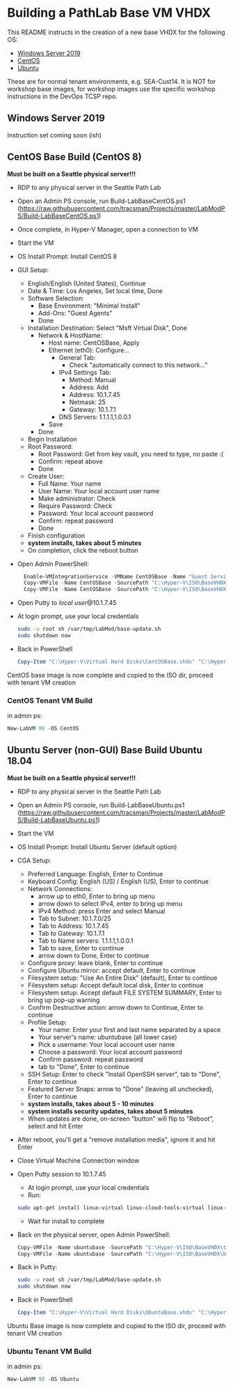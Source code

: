 # Building a PathLab Base VM VHDX

This README instructs in the creation of a new base VHDX for the following OS:

* [Windows Server 2019](#windows-server-2019)
* [CentOS](#centos-base-build-centos-8)
* [Ubuntu](#ubuntu-server-non-gui-base-build-ubuntu-1804)

These are for normal tenant environments, e.g. SEA-Cust14. It is NOT for workshop base images, for workshop images use the specific workshop instructions in the DevOps TCSP repo.

## Windows Server 2019

Instruction set coming soon (ish)

## CentOS Base Build (CentOS 8)

 **Must be built on a Seattle physical server!!!**

* RDP to any physical server in the Seattle Path Lab
* Open an Admin PS console, run Build-LabBaseCentOS.ps1 (<https://raw.githubusercontent.com/tracsman/Projects/master/LabModPS/Build-LabBaseCentOS.ps1>)
* Once complete, in Hyper-V Manager, open a connection to VM
* Start the VM
* OS Install Prompt: Install CentOS 8
* GUI Setup:
  * English/English (United States), Continue
  * Date & Time: Los Angeles, Set local time, Done
  * Software Selection:
    * Base Environment: "Minimal Install"
    * Add-Ons: "Guest Agents"
    * Done
  * Installation Destination: Select "Msft Virtual Disk", Done
    * Network & HostName:
      * Host name: CentOSBase, Apply
      * Ethernet (eth0): Configure...
        * General Tab:
          * Check "automatically connect to this network..."
        * IPv4 Settings Tab:
          * Method: Manual
          * Address: Add
          * Address: 10.1.7.45
          * Netmask: 25
          * Gateway: 10.1.7.1
        * DNS Servers: 1.1.1.1,1.0.0.1
      * Save
    * Done
  * Begin Installation
  * Root Password:
    * Root Password: Get from key vault, you need to type, no paste :(
    * Confirm: repeat above
    * Done
  * Create User:
    * Full Name: Your name
    * User Name: Your local account user name
    * Make administrator: Check
    * Require Password: Check
    * Password: Your local account password
    * Confirm: repeat password
    * Done
  * Finish configuration
  * **system installs, takes about 5 minutes**
  * On completion, click the reboot button
* Open Admin PowerShell:

  ````PowerShell
    Enable-VMIntegrationService -VMName CentOSBase -Name "Guest Service Interface"
    Copy-VMFile -Name CentOSBase -SourcePath "C:\Hyper-V\ISO\BaseVHDX\tenant-shell.sh" -DestinationPath '/var/tmp/LabMod/' -FileSource Host -CreateFullPath -Force
    Copy-VMFile -Name CentOSBase -SourcePath "C:\Hyper-V\ISO\BaseVHDX\base-update.sh" -DestinationPath '/var/tmp/LabMod/' -FileSource Host -CreateFullPath -Force
  ````

* Open Putty to *local user*@10.1.7.45
* At login prompt, use your local credentials

    ````bash
    sudo -u root sh /var/tmp/LabMod/base-update.sh
    sudo shutdown now
    ````

* Back in PowerShell

    ````PowerShell
    Copy-Item "C:\Hyper-V\Virtual Hard Disks\CentOSBase.vhdx" "C:\Hyper-V\ISO\BaseVHDX\BaseCentOS.vhdx" -Force
    ````

CentOS base image is now complete and copied to the ISO dir, proceed with tenant VM creation

### CentOS Tenant VM Build

in admin ps:

````PowerShell
New-LabVM 90 -OS CentOS
````

## Ubuntu Server (non-GUI) Base Build Ubuntu 18.04

 **Must be built on a Seattle physical server!!!**

* RDP to any physical server in the Seattle Path Lab
* Open an Admin PS console, run Build-LabBaseUbuntu.ps1 (<https://raw.githubusercontent.com/tracsman/Projects/master/LabModPS/Build-LabBaseUbuntu.ps1>)
* Start the VM
* OS Install Prompt: Install Ubuntu Server (default option)
* CGA Setup:
  * Preferred Language: English, Enter to Continue
  * Keyboard Config: English (US) / English (US), Enter to continue
  * Network Connections:
    * arrow up to eth0, Enter to bring up menu
    * arrow down to select IPv4, enter to bring up menu
    * IPv4 Method: press Enter and select Manual
    * Tab to Subnet: 10.1.7.0/25
    * Tab to Address: 10.1.7.45
    * Tab to Gateway: 10.1.7.1
    * Tab to Name servers: 1.1.1.1,1.0.0.1
    * Tab to save, Enter to continue
    * arrow down to Done, Enter to continue
  * Configure proxy: leave blank, Enter to continue
  * Configure Ubuntu mirror: accept default, Enter to continue
  * Filesystem setup: "Use An Entire Disk" (default), Enter to continue
  * Filesystem setup: Accept default local disk, Enter to continue
  * Filesystem setup: Accept default FILE SYSTEM SUMMARY, Enter to bring up pop-up warning
  * Confirm Destructive action: arrow down to Continue, Enter to continue
  * Profile Setup:
    * Your name: Enter your first and last name separated by a space
    * Your server's name: ubuntubase (all lower case)
    * Pick a username: Your local account user name
    * Choose a password: Your local account password
    * Confirm password: repeat password
    * tab to "Done", Enter to continue
  * SSH Setup: Enter to check "Install OpenSSH server", tab to "Done", Enter to continue
  * Featured Server Snaps: arrow to "Done" (leaving all unchecked), Enter to continue
  * **system installs, takes about 5 - 10 minutes**
  * **system installs security updates, takes about 5 minutes**
  * When updates are done, on-screen "button" will flip to "Reboot", select and hit Enter
* After reboot, you'll get a "remove installation media", ignore it and hit Enter
* Close Virtual Machine Connection window
* Open Putty session to 10.1.7.45
  * At login prompt, use your local credentials
  * Run:
  
   ````bash
   sudo apt-get install linux-virtual linux-cloud-tools-virtual linux-tools-virtual -y
   ````

  * Wait for install to complete
* Back on the physical server, open Admin PowerShell:

    ````PowerShell
  Copy-VMFile -Name ubuntubase -SourcePath "C:\Hyper-V\ISO\BaseVHDX\tenant-shell.sh" -DestinationPath '/var/tmp/LabMod/' -FileSource Host -CreateFullPath -Force
  Copy-VMFile -Name ubuntubase -SourcePath "C:\Hyper-V\ISO\BaseVHDX\base-update.sh" -DestinationPath '/var/tmp/LabMod/' -FileSource Host -CreateFullPath -Force
  ````

* Back in Putty:

    ````bash
    sudo -u root sh /var/tmp/LabMod/base-update.sh
    sudo shutdown now
    ````

* Back in PowerShell

    ````PowerShell
    Copy-Item "C:\Hyper-V\Virtual Hard Disks\UbuntuBase.vhdx" "C:\Hyper-V\ISO\BaseVHDX\BaseUbuntu.vhdx" -Force
    ````

Ubuntu Base image is now complete and copied to the ISO dir, proceed with tenant VM creation

### Ubuntu Tenant VM Build

in admin ps:

````PowerShell
New-LabVM 90 -OS Ubuntu
````
